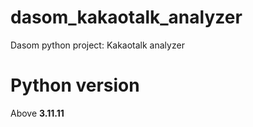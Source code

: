 # dasom_kakaotalk_analyzer
 Dasom python project: Kakaotalk analyzer

# Python version
 Above **3.11.11**